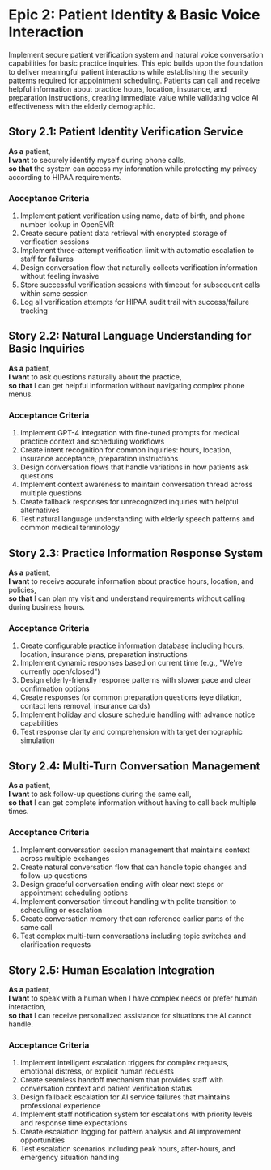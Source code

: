 # Epic 2: Patient Identity & Basic Voice Interaction

Implement secure patient verification system and natural voice conversation capabilities for basic practice inquiries. This epic builds upon the foundation to deliver meaningful patient interactions while establishing the security patterns required for appointment scheduling. Patients can call and receive helpful information about practice hours, location, insurance, and preparation instructions, creating immediate value while validating voice AI effectiveness with the elderly demographic.

## Story 2.1: Patient Identity Verification Service
**As a** patient,  
**I want** to securely identify myself during phone calls,  
**so that** the system can access my information while protecting my privacy according to HIPAA requirements.

### Acceptance Criteria
1. Implement patient verification using name, date of birth, and phone number lookup in OpenEMR
2. Create secure patient data retrieval with encrypted storage of verification sessions
3. Implement three-attempt verification limit with automatic escalation to staff for failures
4. Design conversation flow that naturally collects verification information without feeling invasive
5. Store successful verification sessions with timeout for subsequent calls within same session
6. Log all verification attempts for HIPAA audit trail with success/failure tracking

## Story 2.2: Natural Language Understanding for Basic Inquiries
**As a** patient,  
**I want** to ask questions naturally about the practice,  
**so that** I can get helpful information without navigating complex phone menus.

### Acceptance Criteria
1. Implement GPT-4 integration with fine-tuned prompts for medical practice context and scheduling workflows
2. Create intent recognition for common inquiries: hours, location, insurance acceptance, preparation instructions
3. Design conversation flows that handle variations in how patients ask questions
4. Implement context awareness to maintain conversation thread across multiple questions
5. Create fallback responses for unrecognized inquiries with helpful alternatives
6. Test natural language understanding with elderly speech patterns and common medical terminology

## Story 2.3: Practice Information Response System
**As a** patient,  
**I want** to receive accurate information about practice hours, location, and policies,  
**so that** I can plan my visit and understand requirements without calling during business hours.

### Acceptance Criteria
1. Create configurable practice information database including hours, location, insurance plans, preparation instructions
2. Implement dynamic responses based on current time (e.g., "We're currently open/closed")
3. Design elderly-friendly response patterns with slower pace and clear confirmation options
4. Create responses for common preparation questions (eye dilation, contact lens removal, insurance cards)
5. Implement holiday and closure schedule handling with advance notice capabilities
6. Test response clarity and comprehension with target demographic simulation

## Story 2.4: Multi-Turn Conversation Management
**As a** patient,  
**I want** to ask follow-up questions during the same call,  
**so that** I can get complete information without having to call back multiple times.

### Acceptance Criteria
1. Implement conversation session management that maintains context across multiple exchanges
2. Create natural conversation flow that can handle topic changes and follow-up questions
3. Design graceful conversation ending with clear next steps or appointment scheduling options
4. Implement conversation timeout handling with polite transition to scheduling or escalation
5. Create conversation memory that can reference earlier parts of the same call
6. Test complex multi-turn conversations including topic switches and clarification requests

## Story 2.5: Human Escalation Integration
**As a** patient,  
**I want** to speak with a human when I have complex needs or prefer human interaction,  
**so that** I can receive personalized assistance for situations the AI cannot handle.

### Acceptance Criteria
1. Implement intelligent escalation triggers for complex requests, emotional distress, or explicit human requests
2. Create seamless handoff mechanism that provides staff with conversation context and patient verification status
3. Design fallback escalation for AI service failures that maintains professional experience
4. Implement staff notification system for escalations with priority levels and response time expectations
5. Create escalation logging for pattern analysis and AI improvement opportunities
6. Test escalation scenarios including peak hours, after-hours, and emergency situation handling
